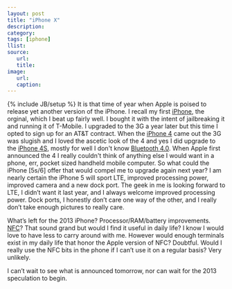```yaml
---
layout: post
title: "iPhone X"
description:
category:
tags: [iphone]
llist:
source:
   url: 
   title:
image:
   url: 
   caption:
---
```

{% include JB/setup %}
It is that time of year when Apple is poised to release yet another version of the iPhone. I recall my first [iPhone](https://en.wikipedia.org/wiki/Iphone), the orginal, which I beat up fairly well. I bought it with the intent of jailbreaking it and running it of T-Mobile. I upgraded to the 3G a year later but this time I opted to sign up for an AT&T contract. When the [iPhone 4](https://en.wikipedia.org/wiki/Iphone_4) came out the 3G was slugish and I loved the ascetic look of the 4 and yes I did upgrade to the [iPhone 4S](https://en.wikipedia.org/wiki/Iphone_4s), mostly for well I don't know [Bluetooth 4.0](https://en.wikipedia.org/wiki/Bluetooth#Bluetooth_v4.0). When Apple first announced the 4 I really couldn't think of anything else I would want in a phone, err, pocket sized handheld mobile computer. So what could the iPhone [5s/6] offer that would compel me to upgrade again next year? I am nearly certain the iPhone 5 will sport LTE, improved processing power, improved camera and a new dock port. The geek in me is looking forward to LTE, I didn’t want it last year, and I always welcome improved processing power. Dock ports, I honestly don’t care one way of the other, and I really don’t take enough pictures to really care.

What’s left for the 2013 iPhone? Processor/RAM/battery improvements. [NFC](https://en.wikipedia.org/wiki/Near_Field_Communication)? That sound grand but would I find it useful in daily life? I know I would love to have less to carry around with me. However would enough terminals exist in my daily life that honor the Apple version of NFC? Doubtful. Would I really use the NFC bits in the phone if I can’t use it on a regular basis? Very unlikely.

I can’t wait to see what is announced tomorrow, nor can wait for the 2013 speculation to begin.